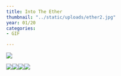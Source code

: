 ```yaml
---
title: Into The Ether
thumbnail: "../static/uploads/ether2.jpg"
year: 01/20
categories:
- GIF

---
```

![](/uploads/ether1.jpg)

![](https://cdn.discordapp.com/attachments/672305339647000599/723726749552345149/IntoTheEther.gif)![](https://cdn.discordapp.com/attachments/672305339647000599/723754564108419142/Merge.gif)![](https://cdn.discordapp.com/attachments/672305339647000599/723755142473580665/Intent2.gif)![](https://cdn.discordapp.com/attachments/672305339647000599/723754984583462942/Intent.gif)